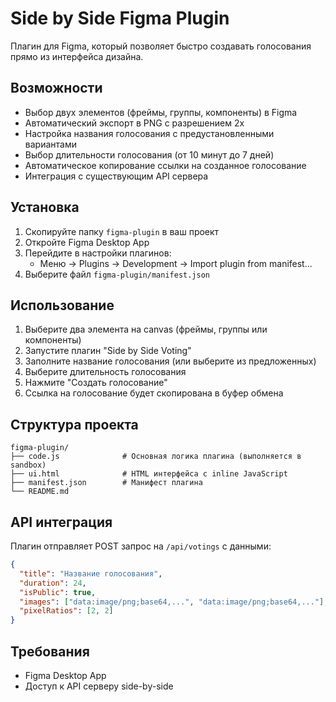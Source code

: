 # Side by Side Figma Plugin

Плагин для Figma, который позволяет быстро создавать голосования прямо из интерфейса дизайна.

## Возможности

- Выбор двух элементов (фреймы, группы, компоненты) в Figma
- Автоматический экспорт в PNG с разрешением 2x
- Настройка названия голосования с предустановленными вариантами
- Выбор длительности голосования (от 10 минут до 7 дней)
- Автоматическое копирование ссылки на созданное голосование
- Интеграция с существующим API сервера

## Установка

1. Скопируйте папку `figma-plugin` в ваш проект
2. Откройте Figma Desktop App
3. Перейдите в настройки плагинов:
   - Меню → Plugins → Development → Import plugin from manifest...
4. Выберите файл `figma-plugin/manifest.json`

## Использование

1. Выберите два элемента на canvas (фреймы, группы или компоненты)
2. Запустите плагин "Side by Side Voting"
3. Заполните название голосования (или выберите из предложенных)
4. Выберите длительность голосования
5. Нажмите "Создать голосование"
6. Ссылка на голосование будет скопирована в буфер обмена

## Структура проекта

```
figma-plugin/
├── code.js              # Основная логика плагина (выполняется в sandbox)
├── ui.html              # HTML интерфейса с inline JavaScript
├── manifest.json        # Манифест плагина
└── README.md
```

## API интеграция

Плагин отправляет POST запрос на `/api/votings` с данными:
```json
{
  "title": "Название голосования",
  "duration": 24,
  "isPublic": true,
  "images": ["data:image/png;base64,...", "data:image/png;base64,..."],
  "pixelRatios": [2, 2]
}
```

## Требования

- Figma Desktop App
- Доступ к API серверу side-by-side
